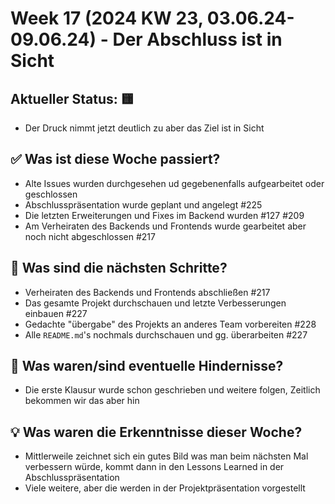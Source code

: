 # Week 17 (2024 KW 23, 03.06.24-09.06.24) - Der Abschluss ist in Sicht

## Aktueller Status: 🟨

- Der Druck nimmt jetzt deutlich zu aber das Ziel ist in Sicht

## ✅ Was ist diese Woche passiert?

- Alte Issues wurden durchgesehen ud gegebenenfalls aufgearbeitet oder geschlossen
- Abschlusspräsentation wurde geplant und angelegt #225
- Die letzten Erweiterungen und Fixes im Backend wurden #127 #209
- Am Verheiraten des Backends und Frontends wurde gearbeitet aber noch nicht abgeschlossen #217

## 👣 Was sind die nächsten Schritte?

- Verheiraten des Backends und Frontends abschließen #217
- Das gesamte Projekt durchschauen und letzte Verbesserungen einbauen #227
- Gedachte "übergabe" des Projekts an anderes Team vorbereiten  #228
- Alle `README.md`'s nochmals durchschauen und gg. überarbeiten #227

## 🤺 Was waren/sind eventuelle Hindernisse?

- Die erste Klausur wurde schon geschrieben und weitere folgen, Zeitlich bekommen wir das aber hin

## 💡 Was waren die Erkenntnisse dieser Woche?

- Mittlerweile zeichnet sich ein gutes Bild was man beim nächsten Mal verbessern würde, kommt dann in den Lessons Learned in der Abschlusspräsentation
- Viele weitere, aber die werden in der Projektpräsentation vorgestellt
